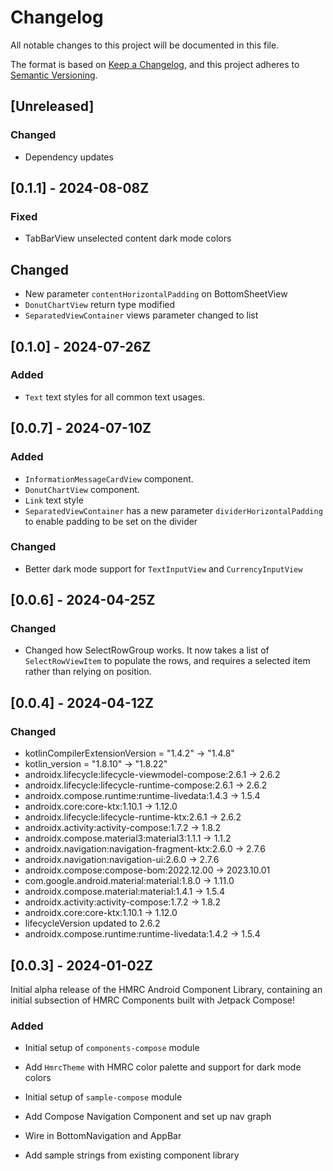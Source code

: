 # Changelog
All notable changes to this project will be documented in this file.

The format is based on [Keep a Changelog](https://keepachangelog.com/en/1.0.0/),
and this project adheres to [Semantic Versioning](https://semver.org/spec/v2.0.0.html).

<!--
Allowed headings:
- "Added" for new features.
- "Changed" for changes in existing functionality.
- "Deprecated" for soon-to-be removed features.
- "Removed" for now removed features.
- "Fixed" for any bug fixes.
- "Security" in case of vulnerabilities.
-->

## [Unreleased]

### Changed

* Dependency updates

## [0.1.1] - 2024-08-08Z

### Fixed

* TabBarView unselected content dark mode colors

## Changed

* New parameter `contentHorizontalPadding` on BottomSheetView
* `DonutChartView` return type modified
* `SeparatedViewContainer` views parameter changed to list

## [0.1.0] - 2024-07-26Z

### Added

* `Text` text styles for all common text usages.

## [0.0.7] - 2024-07-10Z

### Added

* `InformationMessageCardView` component.
* `DonutChartView` component.
* `Link` text style
* `SeparatedViewContainer` has a new parameter `dividerHorizontalPadding` to enable padding to be set on the divider

### Changed

* Better dark mode support for `TextInputView` and `CurrencyInputView`

## [0.0.6] - 2024-04-25Z

### Changed

* Changed how SelectRowGroup works. It now takes a list of `SelectRowViewItem` to populate the rows, and requires a
selected item rather than relying on position.

## [0.0.4] - 2024-04-12Z

### Changed

* kotlinCompilerExtensionVersion = "1.4.2" -> "1.4.8"
* kotlin_version = "1.8.10" -> "1.8.22"
* androidx.lifecycle:lifecycle-viewmodel-compose:2.6.1 -> 2.6.2
* androidx.lifecycle:lifecycle-runtime-compose:2.6.1 -> 2.6.2
* androidx.compose.runtime:runtime-livedata:1.4.3 -> 1.5.4
* androidx.core:core-ktx:1.10.1 -> 1.12.0
* androidx.lifecycle:lifecycle-runtime-ktx:2.6.1 -> 2.6.2
* androidx.activity:activity-compose:1.7.2 -> 1.8.2
* androidx.compose.material3:material3:1.1.1 -> 1.1.2
* androidx.navigation:navigation-fragment-ktx:2.6.0 -> 2.7.6
* androidx.navigation:navigation-ui:2.6.0 -> 2.7.6
* androidx.compose:compose-bom:2022.12.00 -> 2023.10.01
* com.google.android.material:material:1.8.0 -> 1.11.0
* androidx.compose.material:material:1.4.1 -> 1.5.4
* androidx.activity:activity-compose:1.7.2 -> 1.8.2
* androidx.core:core-ktx:1.10.1 -> 1.12.0
* lifecycleVersion updated to 2.6.2
* androidx.compose.runtime:runtime-livedata:1.4.2 -> 1.5.4

## [0.0.3] - 2024-01-02Z

Initial alpha release of the HMRC Android Component Library, containing an initial subsection of HMRC Components built with Jetpack Compose!

### Added

* Initial setup of `components-compose` module
* Add `HmrcTheme` with HMRC color palette and support for dark mode colors

* Initial setup of `sample-compose` module
* Add Compose Navigation Component and set up nav graph
* Wire in BottomNavigation and AppBar
* Add sample strings from existing component library

